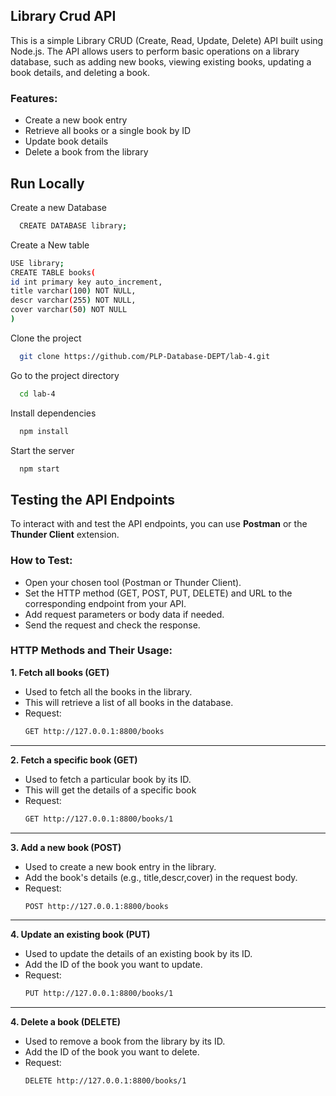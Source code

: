 ## Library Crud API
This is a simple Library CRUD (Create, Read, Update, Delete) API built using Node.js. The API allows users to perform basic operations on a library database, such as adding new books, viewing existing books, updating a book details, and deleting a book.

### Features:
 - Create a new book entry
 - Retrieve all books or a single book by ID
 - Update book details
 - Delete a book from the library

## Run Locally
Create a new Database
```bash
  CREATE DATABASE library;
```
Create a New table
```bash
USE library;
CREATE TABLE books(
id int primary key auto_increment,
title varchar(100) NOT NULL,
descr varchar(255) NOT NULL,
cover varchar(50) NOT NULL
)
```
Clone the project

```bash
  git clone https://github.com/PLP-Database-DEPT/lab-4.git
```

Go to the project directory

```bash
  cd lab-4
```

Install dependencies

```bash
  npm install
```

Start the server

```bash
  npm start
```
## Testing the API Endpoints
To interact with and test the API endpoints, you can use **Postman** or the **Thunder Client** extension.
### How to Test:
- Open your chosen tool (Postman or Thunder Client).
- Set the HTTP method (GET, POST, PUT, DELETE) and URL to the corresponding endpoint from your API.
- Add request parameters or body data if needed.
- Send the request and check the response.
### HTTP Methods and Their Usage:
**1. Fetch all books (GET)**
   - Used to fetch all the books in the library.
   - This will retrieve a list of all books in the database.
   - Request:
     ```bash
     GET http://127.0.0.1:8800/books
     ```
---
**2. Fetch a specific book (GET)**
   - Used to fetch a particular book by its ID.
   - This will get the details of a specific book
   - Request:
     ```bash
     GET http://127.0.0.1:8800/books/1
     ```
 ---
 **3. Add a new book (POST)**
   - Used to create a new book entry in the library.
   - Add the book's details (e.g., title,descr,cover) in the request body.
   - Request:
     ```bash
     POST http://127.0.0.1:8800/books
     ```
---
  **4. Update an existing book (PUT)**
   - Used to update the details of an existing book by its ID.
   - Add the ID of the book you want to update.
   - Request:
     ```bash
     PUT http://127.0.0.1:8800/books/1
     ```
---
  **4. Delete a book (DELETE)**
   - Used to remove a book from the library by its ID.
   - Add the ID of the book you want to delete.
   - Request:
     ```bash
     DELETE http://127.0.0.1:8800/books/1
     ```
